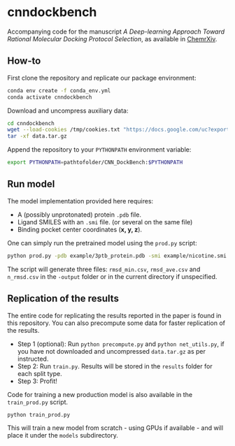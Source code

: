 # cnndockbench

Accompanying code for the manuscript _A Deep-learning Approach Toward Rational Molecular Docking Protocol Selection_, as available in [ChemrXiv](https://chemrxiv.org/articles/A_Deep-Learning_Approach_Toward_Rational_Molecular_Docking_Protocol_Selection/12155076).

## How-to

First clone the repository and replicate our package environment:

```bash
conda env create -f conda_env.yml
conda activate cnndockbench
```

Download and uncompress auxiliary data:

```bash
cd cnndockbench
wget --load-cookies /tmp/cookies.txt "https://docs.google.com/uc?export=download&confirm=$(wget --quiet --save-cookies /tmp/cookies.txt --keep-session-cookies --no-check-certificate 'https://docs.google.com/uc?export=download&id=1bUz4ZIzwNZgU67gsgOYlb4v1l2CrN5zk' -O- | sed -rn 's/.*confirm=([0-9A-Za-z_]+).*/\1\n/p')&id=1bUz4ZIzwNZgU67gsgOYlb4v1l2CrN5zk" -O data.tar.gz && rm -rf /tmp/cookies.txt
tar -xf data.tar.gz
```

Append the repository to your `PYTHONPATH` environment variable:

```bash
export PYTHONPATH=pathtofolder/CNN_DockBench:$PYTHONPATH
```

## Run model

The model implementation provided here requires:

- A (possibly unprotonated) protein `.pdb` file.
- Ligand SMILES with an `.smi` file. (or several on the same file)
- Binding pocket center coordinates (__x, y, z__).

One can simply run the pretrained model using the `prod.py` script:

```bash
python prod.py -pdb example/3ptb_protein.pdb -smi example/nicotine.smi -x -1.759 -y 14.461 -z 16.916 -output example/
```

The script will generate three files: `rmsd_min.csv`, `rmsd_ave.csv` and `n_rmsd.csv` in the `-output` folder or in the current directory if unspecified.

## Replication of the results

The entire code for replicating the results reported in the paper is found in this repository. You can also precompute some data for faster replication of the results.

- Step 1 (optional): Run `python precompute.py` and `python net_utils.py`, if you have not downloaded and uncompressed `data.tar.gz` as per instructed.
- Step 2: Run `train.py`. Results will be stored in the `results` folder for each split type.
- Step 3: Profit!

Code for training a new production model is also available in the `train_prod.py` script.

```bash
python train_prod.py
```

This will train a new model from scratch - using GPUs if available - and will place it under the `models` subdirectory.
